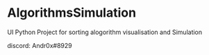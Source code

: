 # AlgorithmsSimulation

UI Python Project for sorting alogorithm visualisation and Simulation

discord: Andr0x#8929
